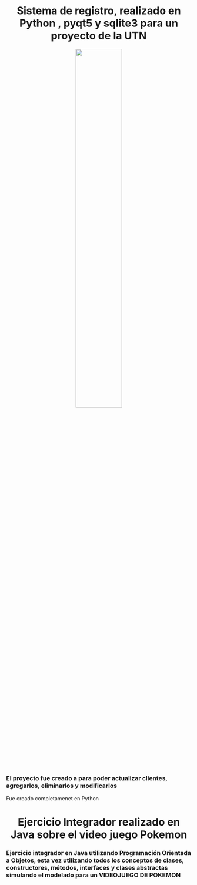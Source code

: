 
<h1 align="center"> Sistema de registro, realizado en Python , pyqt5 y sqlite3 para un proyecto de la UTN </h1>
<p align="center">
  <img width="50%" 
src="https://www.akademus.es/blog/wp-content/uploads/2018/10/python-800x600.png" />
</p>

<h3>El proyecto fue creado a para poder actualizar clientes, agregarlos, eliminarlos y modificarlos</h3>
Fue creado completamenet en Python 


<h1 align="center"> Ejercicio Integrador realizado en Java sobre el video juego Pokemon </h1>
<h3>Ejercicio integrador en Java utilizando Programación Orientada a Objetos, esta vez utilizando todos los conceptos de clases, constructores, métodos, interfaces y clases abstractas simulando el modelado para un VIDEOJUEGO DE POKEMON</h3>
